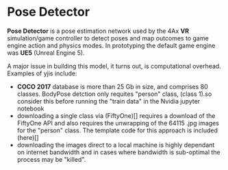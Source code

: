 # Pose Detector

__Pose Detector__ is a pose estimation network used by the 4Ax __VR__ simulation/game controller to detect poses and map outcomes to game engine action and 
physics modes. In prototyping the default game engine was __UE5__ (Unreal Engine 5).

A major issue in building this model, it turns out, is computational overhead. Examples of yjis include:
* __COCO 2017__ database is more than 25 Gb in size, and comprises 80 classes. BodyPose detction only requites "person" class, (class 1).so consider this before
  running the "train data" in the Nvidia jupyter notebook
* downloading a single class via (FiftyOne)[] requires a download of the FiftyOne API and also requires the unwrapping of the 64115 .jpg images for the "person"
  class. The template code for this approach is included (here)[]
* downloading the images direct to a local machine is highly dependant on internet bandwidth and in cases where bandwidth is sub-optimal the process may be
  "killed". 
